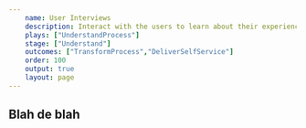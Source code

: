 ```yaml
---
    name: User Interviews
    description: Interact with the users to learn about their experiences and expectations with the technology or process you are looking to transform. 
    plays: ["UnderstandProcess"]
    stage: ["Understand"]
    outcomes: ["TransformProcess","DeliverSelfService"]
    order: 100
    output: true
    layout: page
---
```


## Blah de blah